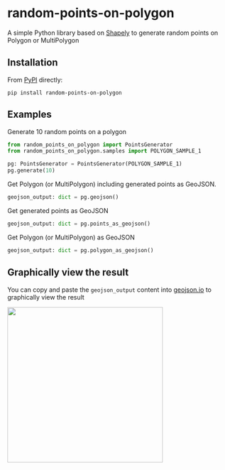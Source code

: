 # random-points-on-polygon

A simple Python library based on [Shapely](https://github.com/shapely/shapely) to generate random points on Polygon or MultiPolygon

## Installation

From [PyPI](https://pypi.org/project/random-points-on-polygon/) directly:

```
pip install random-points-on-polygon
```
## Examples

Generate 10 random points on a polygon
```python
from random_points_on_polygon import PointsGenerator
from random_points_on_polygon.samples import POLYGON_SAMPLE_1

pg: PointsGenerator = PointsGenerator(POLYGON_SAMPLE_1)
pg.generate(10)
```

Get Polygon (or MultiPolygon) including generated points as GeoJSON. 
```python
geojson_output: dict = pg.geojson()
```

Get generated points as GeoJSON
```python
geojson_output: dict = pg.points_as_geojson()
```

Get Polygon (or MultiPolygon) as GeoJSON
```python
geojson_output: dict = pg.polygon_as_geojson()
```

## Graphically view the result
You can copy and paste the ```geojson_output``` content into [geojson.io](https://geojson.io) to graphically view the result

<img src="https://github.com/maurosaladino/random-points-on-polygon/blob/main/public/geojson.jpg?raw=true" width="350" height="350">




